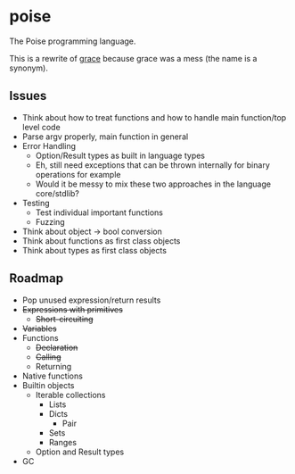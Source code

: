 # poise

The Poise programming language.

This is a rewrite of [grace](https://github.com/ryanjeffares/grace) because grace was a mess (the name is a synonym).

## Issues
* Think about how to treat functions and how to handle main function/top level code
* Parse argv properly, main function in general
* Error Handling
    * Option/Result types as built in language types
    * Eh, still need exceptions that can be thrown internally for binary operations for example
    * Would it be messy to mix these two approaches in the language core/stdlib?
* Testing
    * Test individual important functions
    * Fuzzing
* Think about object -> bool conversion
* Think about functions as first class objects
* Think about types as first class objects

## Roadmap
* Pop unused expression/return results
* ~~Expressions with primitives~~
    * ~~Short-circuiting~~
* ~~Variables~~
* Functions 
  * ~~Declaration~~
  * ~~Calling~~
  * Returning
* Native functions
* Builtin objects
    * Iterable collections
        * Lists
        * Dicts
            * Pair
        * Sets
        * Ranges
    * Option and Result types
* GC